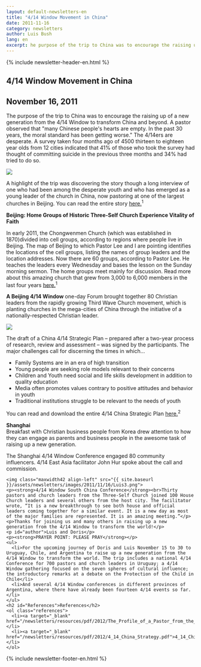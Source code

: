 ```yaml
---
layout: default-newsletters-en
title: "4/14 Window Movement in China"
date: 2011-11-16
category: newsletters
author: Luis Bush
lang: en
excerpt: he purpose of the trip to China was to encourage the raising up of a new generation from the 4/14 Window to transform China and beyond. A pastor observed that "many Chinese people's hearts are empty. In the past 30 years, the moral standard has been getting worse." The 4/14ers are desperate. A survey taken four months ago of 4500 thirteen to eighteen year olds from 12 cities indicated that 41% of those who took the survey had thought of committing suicide in the previous three months and 34% had tried to do so.
---
```

<div id="newsletter">
{% include newsletter-header-en.html %}
  <article>
      <h1>4/14 Window Movement in China</h1>
    <h2 id="article-date"><time datetime="2011-11-16">November 16, 2011</time></h2>
    <p id="first-paragraph">The purpose of the trip to China was to encourage the raising up of a new generation from the 4/14 Window to transform China and beyond. A pastor observed that "many Chinese people's hearts are empty. In the past 30 years, the moral standard has been getting worse." The 4/14ers are desperate. A survey taken four months ago of 4500 thirteen to eighteen year olds from 12 cities indicated that 41% of those who took the survey had thought of committing suicide in the previous three months and 34% had tried to do so.</p>
    <img class="maxwidth42 align-right" src="{{ site.baseurl }}/assets/newsletters/images/2011/11/16/Luis1.png">
    <p>A highlight of the trip was discovering the story though a long interview of one who had been among the desperate youth and who has emerged as a young leader of the church in China, now pastoring at one of the largest churches in Beijing. You can read the entire story <a target="_blank" href="/newsletters/resources/pdf/2012/The_Profile_of_a_Pastor_from_the_Three_Self_Church.pdf">here.</a><sup>1</sup></p>
    <p><strong>Beijing: Home Groups of Historic Three-Self Church Experience Vitality of Faith</strong></p>
    <p>In early 2011, the Chongwenmen Church (which was established in 1870)divided into cell groups, according to regions where people live in Beijing. The map of Beijing to which Pastor Lee and I are pointing identifies the locations of the cell groups, listing the names of group leaders and the location addresses. Now there are 60 groups, according to Pastor Lee. He teaches the leaders every Wednesday and bases the lesson on the Sunday morning sermon. The home groups meet mainly for discussion. Read more about this amazing church that grew from 3,000 to 6,000 members in the last four years <a target="_blank" href="/newsletters/resources/pdf/2012/The_Profile_of_a_Pastor_from_the_Three_Self_Church.pdf">here.</a><sup>1</sup></p>
    <p><strong>A Beijing 4/14 Window </strong>one-day Forum brought together 80 Christian leaders from the rapidly growing Third Wave Church movement, which is planting churches in the mega-cities of China through the initiative of a nationally-respected Christian leader.</p>
    <img class="maxwidth42 align-right" src="{{ site.baseurl }}/assets/newsletters/images/2011/11/16/Luis2.png"><p>The draft of a China 4/14 Strategic Plan – prepared after a two-year process of research, review and assessment – was signed by the participants. The major challenges call for discerning the times in which...</p>
    <ul>
      <li>Family Systems are in an era of high transition</li>
      <li>Young people are seeking role models relevant to their concerns</li>
      <li>Children and Youth need social and life skills development in addition to quality education</li>
      <li>Media often promotes values contrary to positive attitudes and behavior in youth</li>
      <li>Traditional institutions struggle to be relevant to the needs of youth</li>
    </ul>
    <p>You can read and download the entire 4/14 China Strategic Plan <a target="_blank" href="/newsletters/resources/pdf/2012/4_14_China_Strategy.pdf">here.</a><sup>2</sup></p>
    <p><strong>Shanghai</strong><br>Breakfast with Christian business people from Korea drew attention to how they can engage as parents and business people in the awesome task of raising up a new generation.</p>
    <p>The Shanghai 4/14 Window Conference engaged 80 community influencers. 4/14 East Asia facilitator John Hur spoke about the call and commission.</p>

    <img class="maxwidth42 align-left" src="{{ site.baseurl }}/assets/newsletters/images/2011/11/16/Luis3.png">
    <p><strong>4/14 Window South China Conference</strong><br>Thirty pastors and church leaders from the Three-Self Church joined 100 House Church leaders and several others from the host city. The facilitator wrote, “It is a new breakthrough to see both house and official leaders coming together for a similar event. It is a new day as most of the major families are represented. It is an amazing meeting.”</p>
    <p>Thanks for joining us and many others in raising up a new generation from the 4/14 Window to transform the world!</p>
    <p id="author">Luis and Doris</p>
    <p><strong>PRAYER POINT: PLEASE PRAY</strong></p>
    <ul>
      <li>For the upcoming journey of Doris and Luis November 15 to 30 to Uruguay, Chile, and Argentina to raise up a new generation from the 4/14 Window to transform the world. The trip includes a national 4/14 Conference for 700 pastors and church leaders in Uruguay; a 4/14 Window gathering focused on the seven spheres of cultural influence; the introductory remarks at a debate on the Protection of the Child in Chile</li>
      <li>And several 4/14 Window conferences in different provinces of Argentina, where there have already been fourteen 4/14 events so far.</li>
    </ul>
    <h2 id="References">References</h2>
    <ol class="references">
      <li><a target="_blank" href="/newsletters/resources/pdf/2012/The_Profile_of_a_Pastor_from_the_Three_Self_Church.pdf">The_Profile_of_a_Pastor_from_the_Three_Self_Church.pdf</a></li>
      <li><a target="_blank" href="/newsletters/resources/pdf/2012/4_14_China_Strategy.pdf">4_14_China_Strategy.pdf</a></li>
    </ol>
  </article>
  {% include newsletter-footer-en.html %}
</div>
